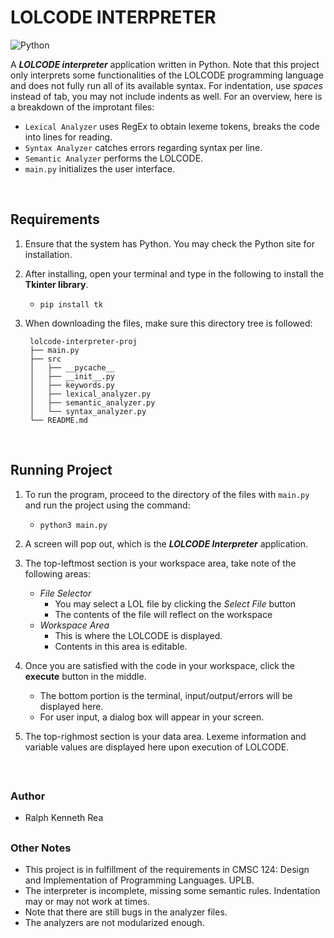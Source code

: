 
# LOLCODE INTERPRETER

![Python][py-md-badge]

A **_LOLCODE interpreter_** application written in Python. Note that this project only interprets some functionalities of the LOLCODE programming language and does not fully run all of its available syntax. For indentation, use _spaces_ instead of tab, you may not include indents as well. For an overview, here is a breakdown of the improtant files:
- ``Lexical Analyzer`` uses RegEx to obtain lexeme tokens, breaks the code into lines for reading.
- ``Syntax Analyzer`` catches errors regarding syntax per line.
- ``Semantic Analyzer`` performs the LOLCODE.
- ``main.py`` initializes the user interface.
<br />

## Requirements
1. Ensure that the system has Python. You may check the Python site for installation. 

2. After installing, open your terminal and type in the following to install the **Tkinter library**.
    - ``pip install tk``

3. When downloading the files, make sure this directory tree is followed:

   ```
    lolcode-interpreter-proj
    ├── main.py
    ├── src
    │   ├── __pycache__
    │   ├── __init__.py
    │   ├── keywords.py
    │   ├── lexical_analyzer.py
    │   ├── semantic_analyzer.py
    │   └── syntax_analyzer.py
    └── README.md
   ```
<br />

## Running Project
1. To run the program, proceed to the directory of the files with ``main.py`` and run the project using the command:
    - ``python3 main.py``

2. A screen will pop out, which is the **_LOLCODE Interpreter_** application.

3. The top-leftmost section is your workspace area, take note of the following areas:
    - _File Selector_
        - You may select a LOL file by clicking the *Select File* button
        - The contents of the file will reflect on the workspace 
    - _Workspace Area_
        - This is where the LOLCODE is displayed.
        - Contents in this area is editable.

4. Once you are satisfied with the code in your workspace, click the **execute** button in the middle.
    - The bottom portion is the terminal, input/output/errors will be displayed here.
    - For user input, a dialog box will appear in your screen.

5. The top-righmost section is your data area. Lexeme information and variable values are displayed here upon execution of LOLCODE.
<br />

##
### Author
- Ralph Kenneth Rea

##
### Other Notes
- This project is in fulfillment of the requirements in CMSC 124: Design and Implementation of Programming Languages. UPLB.
- The interpreter is incomplete, missing some semantic rules. Indentation may or may not work at times.
- Note that there are still bugs in the analyzer files.
- The analyzers are not modularized enough.

[py-md-badge]: https://img.shields.io/badge/python-3670A0?style=for-the-badge&logo=python&logoColor=ffdd54

